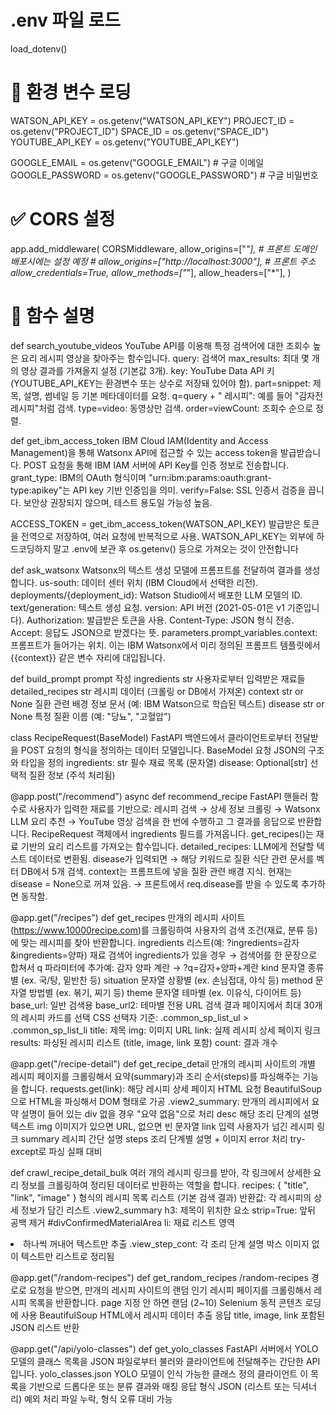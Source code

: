 # .env 파일 로드

load_dotenv()

# 🔐 환경 변수 로딩

WATSON_API_KEY = os.getenv("WATSON_API_KEY")
PROJECT_ID = os.getenv("PROJECT_ID")
SPACE_ID = os.getenv("SPACE_ID")
YOUTUBE_API_KEY = os.getenv("YOUTUBE_API_KEY")

GOOGLE_EMAIL = os.getenv("GOOGLE_EMAIL")  # 구글 이메일
GOOGLE_PASSWORD = os.getenv("GOOGLE_PASSWORD")  # 구글 비밀번호

# ✅ CORS 설정

app.add_middleware(
    CORSMiddleware,
    allow_origins=["*"],  # 프론트 도메인 배포시에는 설정 예정
    # allow_origins=["http://localhost:3000"],  # 프론트 주소 
    allow_credentials=True,
    allow_methods=["*"],
    allow_headers=["*"],
)


# 🎁 함수 설명 

def search_youtube_videos
  YouTube API를 이용해 특정 검색어에 대한 조회수 높은 요리 레시피 영상을 찾아주는 함수입니다.
  query: 검색어
  max_results: 최대 몇 개의 영상 결과를 가져올지 설정 (기본값 3개).
  key: YouTube Data API 키 (YOUTUBE_API_KEY는 환경변수 또는 상수로 저장돼 있어야 함).
  part=snippet: 제목, 설명, 썸네일 등 기본 메타데이터를 요청.
  q=query + " 레시피": 예를 들어 "감자전 레시피"처럼 검색.
  type=video: 동영상만 검색.
  order=viewCount: 조회수 순으로 정렬.

def get_ibm_access_token
  IBM Cloud IAM(Identity and Access Management)을 통해 Watsonx API에 접근할 수 있는 access token을 발급받습니다.
  POST 요청을 통해 IBM IAM 서버에 API Key를 인증 정보로 전송합니다.
  grant_type: IBM의 OAuth 형식이며 "urn:ibm:params:oauth:grant-type:apikey"는 API key 기반 인증임을 의미.
  verify=False: SSL 인증서 검증을 끕니다. 보안상 권장되지 않으며, 테스트 용도일 가능성 높음.

ACCESS_TOKEN = get_ibm_access_token(WATSON_API_KEY)
  발급받은 토큰을 전역으로 저장하여, 여러 요청에 반복적으로 사용.
  WATSON_API_KEY는 외부에 하드코딩하지 말고 .env에 보관 후 os.getenv() 등으로 가져오는 것이 안전합니다

def ask_watsonx
  Watsonx의 텍스트 생성 모델에 프롬프트를 전달하여 결과를 생성합니다.
  us-south: 데이터 센터 위치 (IBM Cloud에서 선택한 리전).
  deployments/{deployment_id}: Watson Studio에서 배포한 LLM 모델의 ID.
  text/generation: 텍스트 생성 요청.
  version: API 버전 (2021-05-01은 v1 기준입니다).
  Authorization: 발급받은 토큰을 사용.
  Content-Type: JSON 형식 전송.
  Accept: 응답도 JSON으로 받겠다는 뜻.
  parameters.prompt_variables.context: 프롬프트가 들어가는 위치. 이는 IBM Watsonx에서 미리 정의된 프롬프트 템플릿에서 {{context}} 같은 변수 자리에 대입됩니다.

def build_prompt
  prompt 작성
  ingredients	str	사용자로부터 입력받은 재료들
  detailed_recipes	str	레시피 데이터 (크롤링 or DB에서 가져온)
  context	str or None	질환 관련 배경 정보 문서 (예: IBM Watson으로 학습된 텍스트)
  disease	str or None	특정 질환 이름 (예: "당뇨", "고혈압")

class RecipeRequest(BaseModel)
  FastAPI 백엔드에서 클라이언트로부터 전달받을 POST 요청의 형식을 정의하는 데이터 모델입니다.
  BaseModel	요청 JSON의 구조와 타입을 정의
  ingredients: str	필수 재료 목록 (문자열)
  disease: Optional[str]	선택적 질환 정보 (주석 처리됨)

@app.post("/recommend")
async def recommend_recipe
  FastAPI 핸들러 함수로 사용자가 입력한 재료를 기반으로: 레시피 검색 → 상세 정보 크롤링 → Watsonx LLM 요리 추천 → YouTube 영상 검색을 한 번에 수행하고 그 결과를 응답으로 반환합니다.
  RecipeRequest 객체에서 ingredients 필드를 가져옵니다.
  get_recipes()는 재료 기반의 요리 리스트를 가져오는 함수입니다.
  detailed_recipes: LLM에게 전달할 텍스트 데이터로 변환됨.
  disease가 입력되면 → 해당 키워드로 질환 식단 관련 문서를 벡터 DB에서 5개 검색. context는 프롬프트에 넣을 질환 관련 배경 지식.
  현재는 disease = None으로 꺼져 있음. → 프론트에서 req.disease를 받을 수 있도록 추가하면 동작함.

@app.get("/recipes")
def get_recipes
  만개의 레시피 사이트(https://www.10000recipe.com)를 크롤링하여 사용자의 검색 조건(재료, 분류 등)에 맞는 레시피를 찾아 반환합니다.
  ingredients	리스트(예: ?ingredients=감자&ingredients=양파)	재료 검색어  ingredients가 있을 경우 → 검색어를 한 문장으로 합쳐서 q 파라미터에 추가예: 감자 양파 계란 → ?q=감자+양파+계란
  kind	문자열	종류별 (ex. 국/탕, 밑반찬 등)
  situation	문자열	상황별 (ex. 손님접대, 야식 등)
  method	문자열	방법별 (ex. 볶기, 찌기 등)
  theme	문자열	테마별 (ex. 이유식, 다이어트 등)
  base_url: 일반 검색용
  base_url2: 테마별 전용 URL
  검색 결과 페이지에서 최대 30개의 레시피 카드를 선택 CSS 선택자 기준: .common_sp_list_ul > .common_sp_list_li
  title: 제목
  img: 이미지 URL
  link: 실제 레시피 상세 페이지 링크
  results: 파싱된 레시피 리스트 (title, image, link 포함)
  count: 결과 개수

@app.get("/recipe-detail")
def get_recipe_detail
  만개의 레시피 사이트의 개별 레시피 페이지를 크롤링해서 요약(summary)과 조리 순서(steps)를 파싱해주는 기능을 합니다.
  requests.get(link): 해당 레시피 상세 페이지 HTML 요청
  BeautifulSoup으로 HTML을 파싱해서 DOM 형태로 가공
  .view2_summary: 만개의 레시피에서 요약 설명이 들어 있는 div 없을 경우 "요약 없음"으로 처리
  desc	해당 조리 단계의 설명 텍스트
  img	이미지가 있으면 URL, 없으면 빈 문자열
  link 입력	사용자가 넘긴 레시피 링크
  summary	레시피 간단 설명
  steps	조리 단계별 설명 + 이미지
  error 처리	try-except로 파싱 실패 대비

def crawl_recipe_detail_bulk
  여러 개의 레시피 링크를 받아, 각 링크에서 상세한 요리 정보를 크롤링하여 정리된 데이터로 반환하는 역할을 합니다.
  recipes: { "title", "link", "image" } 형식의 레시피 목록 리스트 (기본 검색 결과)
  반환값: 각 레시피의 상세 정보가 담긴 리스트
  .view2_summary h3: 제목이 위치한 요소
  strip=True: 앞뒤 공백 제거
  #divConfirmedMaterialArea li: 재료 리스트 영역  <li> 하나씩 꺼내어 텍스트만 추출
  .view_step_cont: 각 조리 단계 설명 박스 이미지 없이 텍스트만 리스트로 정리됨

@app.get("/random-recipes")
def get_random_recipes
  /random-recipes 경로로 요청을 받으면, 만개의 레시피 사이트의 랜덤 인기 레시피 페이지를 크롤링해서 레시피 목록을 반환합니다.
  page	지정 안 하면 랜덤 (2~10)
  Selenium	동적 콘텐츠 로딩에 사용
  BeautifulSoup	HTML에서 레시피 데이터 추출
  응답	title, image, link 포함된 JSON 리스트 반환

@app.get("/api/yolo-classes")
def get_yolo_classes
   FastAPI 서버에서 YOLO 모델의 클래스 목록을 JSON 파일로부터 불러와 클라이언트에 전달해주는 간단한 API입니다.
   yolo_classes.json	YOLO 모델이 인식 가능한 클래스 정의
   클라이언트	이 목록을 기반으로 드롭다운 또는 분류 결과와 매칭
   응답 형식	JSON (리스트 또는 딕셔너리)
   예외 처리	파일 누락, 형식 오류 대비 가능

   
  
